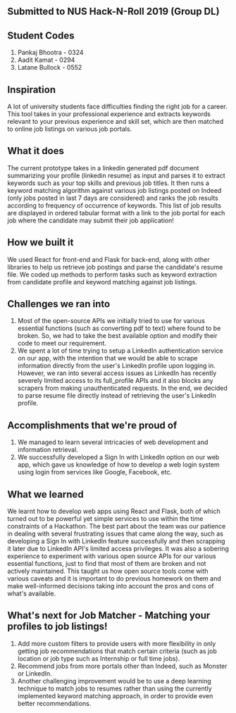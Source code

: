 ## Submitted to NUS Hack-N-Roll 2019 (Group DL)

## Student Codes
1. Pankaj Bhootra - 0324
2. Aadit Kamat - 0294
3. Latane Bullock - 0552

## Inspiration
A lot of university students face difficulties finding the right job for a career. This tool takes in your professional experience and extracts keywords relevant to your previous experience and skill set, which are then matched to online job listings on various job portals. 

## What it does
The current prototype takes in a linkedin generated pdf document summarizing your profile (linkedin resume) as input and parses it to extract keywords such as your top skills and previous job titles. It then runs a keyword matching algorithm against various job listings posted on Indeed (only jobs posted in last 7 days are considered) and ranks the job results according to frequency of occurrence of keywords. This list of job results are displayed in ordered tabular format with a link to the job portal for each job where the candidate may submit their job application!

## How we built it
We used React for front-end and Flask for back-end, along with other libraries to help us retrieve job postings and parse the candidate's resume file. We coded up methods to perform tasks such as keyword extraction from candidate profile and keyword matching against job listings.

## Challenges we ran into
1. Most of the open-source APIs we initially tried to use for various essential functions (such as converting pdf to text) where found to be broken. So, we had to take the best available option and modify their code to meet our requirement.
2. We spent a lot of time trying to setup a LinkedIn authentication service on our app, with the intention that we would be able to scrape information directly from the user's LinkedIn profile upon logging in. However, we ran into several access issues as LinkedIn has recently severely limited access to its full_profile APIs and it also blocks any scrapers from making unauthenticated requests. In the end, we decided to parse resume file directly instead of retrieving the user's LinkedIn profile.

## Accomplishments that we're proud of
1. We managed to learn several intricacies of web development and information retrieval.
2. We successfully developed a Sign In with LinkedIn option on our web app, which gave us knowledge of how to develop a web login system using login from services like Google, Facebook, etc.

## What we learned
We learnt how to develop web apps using React and Flask, both of which turned out to be powerful yet simple services to use within the time constraints of a Hackathon. The best part about the team was our patience in dealing with several frustrating issues that came along the way, such as developing a Sign In with LinkedIn feature successfully and then scrapping it later due to LinkedIn API's limited access privileges. It was also a sobering experience to experiment with various open source APIs for our various essential functions, just to find that most of them are broken and not actively maintained. This taught us how open source tools come with various caveats and it is important to do previous homework on them and make well-informed decisions taking into account the pros and cons of what's available.

## What's next for Job Matcher - Matching your profiles to job listings!
1. Add more custom filters to provide users with more flexibility in only getting job recommendations that match certain criteria (such as job location or job type such as Internship or full time jobs).
2. Recommend jobs from more portals other than Indeed, such as Monster or LinkedIn.
3. Another challenging improvement would be to use a deep learning technique to match jobs to resumes rather than using the currently implemented keyword matching approach, in order to provide even better recommendations.
